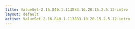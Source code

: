 ```yaml
---
title: ValueSet-2.16.840.1.113883.10.20.15.2.5.12-intro
layout: default
active: ValueSet-2.16.840.1.113883.10.20.15.2.5.12-intro
---
```


